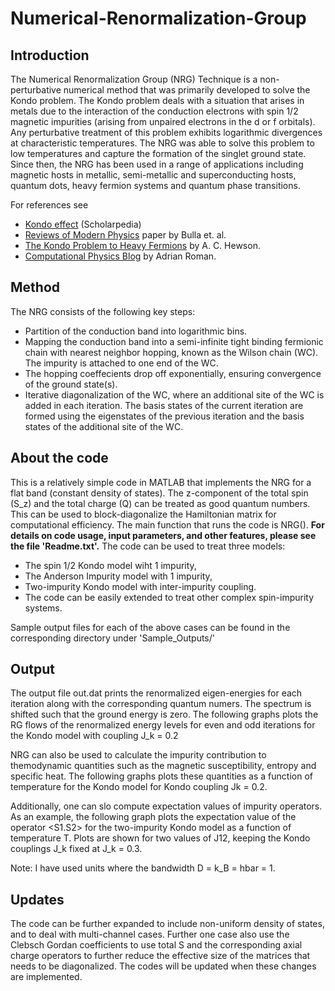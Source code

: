 # Numerical-Renormalization-Group

## Introduction

The Numerical Renormalization Group (NRG) Technique is a non-perturbative numerical method that was primarily developed to solve the Kondo problem. The Kondo problem deals with a situation that arises in metals due to the interaction of the conduction electrons with spin 1/2 magnetic impurities (arising from unpaired electrons in the d or f orbitals). Any perturbative treatment of this problem exhibits logarithmic divergences at characteristic temperatures. The NRG was able to solve this problem to low temperatures and capture the formation of the singlet ground state. Since then, the NRG has been used in a range of applications including magnetic hosts in metallic, semi-metallic and superconducting hosts, quantum dots, heavy fermion systems and quantum phase transitions. 

For references see
* [Kondo effect](http://www.scholarpedia.org/article/Kondo_effect) (Scholarpedia)
* [Reviews of Modern Physics](https://doi.org/10.1103/RevModPhys.80.395) paper by Bulla et. al.
* [The Kondo Problem to Heavy Fermions](https://doi.org/10.1017/CBO9780511470752) by A. C. Hewson.
* [Computational Physics Blog](https://compphys.go.ro/the-numerical-renormalization-group/) by Adrian Roman.

## Method
The NRG consists of the following key steps:
* Partition of the conduction band into logarithmic bins.
* Mapping the conduction band into a semi-infinite tight binding fermionic chain with nearest neighbor hopping, known as the Wilson chain (WC). The impurity is attached to one end of the WC.
* The hopping coeffecients drop off exponentially, ensuring convergence of the ground state(s).
* Iterative diagonalization of the WC, where an additional site of the WC is added in each iteration. The basis states of the current iteration are formed using the eigenstates of the previous iteration and the basis states of the additional site of the WC.

## About the code
This is a relatively simple code in MATLAB that implements the NRG for a flat band (constant density of states). The z-component of the total spin (S_z) and the total charge (Q) can be treated as good quantum numbers. This can be used to block-diagonalize the Hamiltonian matrix for computational efficiency.
The main function that runs the code is NRG(). **For details on code usage, input parameters, and other features, please see the file 'Readme.txt'.**
The code can be used to treat three models:
* The spin 1/2 Kondo model wiht 1 impurity,
* The Anderson Impurity model with 1 impurity,
* Two-impurity Kondo model with inter-impurity coupling.
* The code can be easily extended to treat other complex spin-impurity systems.

Sample output files for each of the above cases can be found in the corresponding directory under 'Sample_Outputs/'

## Output
The output file out.dat prints the renormalized eigen-energies for each iteration along with the corresponding quantum numers. The spectrum is shifted such that the ground energy is zero. The following graphs plots the RG flows of the renormalized energy levels for even and odd iterations for the Kondo model with coupling J_k = 0.2


NRG can also be used to calculate the impurity contribution to themodynamic quantities such as the magnetic susceptibility, entropy and specific heat. The following graphs plots these quantities as a function of temperature for the Kondo model for Kondo coupling Jk = 0.2. 

Additionally, one can slo compute expectation values of impurity operators. As an example, the following graph plots the expectation value of the operator <S1.S2> for the two-impurity Kondo model as a function of temperature T. Plots are shown for two values of J12, keeping the Kondo couplings J_k fixed at J_k = 0.3.

Note: I have used units where the bandwidth D = k_B = hbar = 1.

## Updates
The code can be further expanded to include non-uniform density of states, and to deal with multi-channel cases. Further one case also use the Clebsch Gordan coefficients to use total S and the corresponding axial charge operators to further reduce the effective size of the matrices that needs to be diagonalized. The codes will be updated when these changes are implemented.




